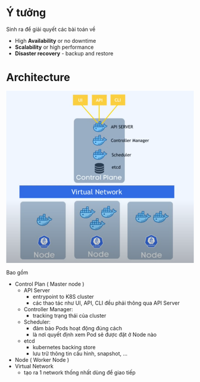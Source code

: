 # Ý tưởng

Sinh ra để giải quyết các bài toán về

- High **Availability** or no downtime
- **Scalability** or high performance
- **Disaster recovery** - backup and restore

# Architecture

![image.png](Kubenetes%20Notes/image.png)

Bao gồm

- Control Plan ( Master node )
    - API Server
        - entrypoint to K8S cluster
        - các thao tác như UI, API, CLI đều phải thông qua API Server
    - Controller Manager:
        - tracking trạng thái của cluster
    - Scheduler:
        - đảm bảo Pods hoạt động đúng cách
        - là nơi quyết định xem Pod sẽ được đặt ở Node nào
    - etcd
        - kubernetes backing store
        - lưu trữ thông tin cấu hình, snapshot, …
- Node ( Worker Node )
- Virtual Network
    - tạo ra 1 network thống nhất dùng để giao tiếp